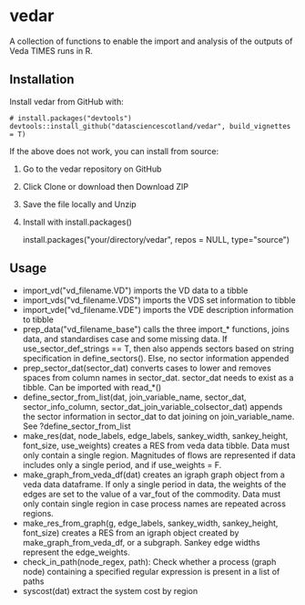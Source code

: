 # vedar
A collection of functions to enable the import and analysis of the outputs of Veda TIMES runs in R.


## Installation

Install vedar from GitHub with:

    # install.packages("devtools")
    devtools::install_github("datasciencescotland/vedar", build_vignettes = T)

If the above does not work, you can install from source:

1. Go to the vedar repository on GitHub
2. Click Clone or download then Download ZIP
3. Save the file locally  and Unzip
4. Install with install.packages()

    install.packages("your/directory/vedar", repos = NULL,
                 type="source")
                 
## Usage

- import_vd("vd_filename.VD") imports the VD data to a tibble
- import_vds("vd_filename.VDS") imports the VDS set information to tibble
- import_vde("vd_filename.VDE") imports the VDE  description information to tibble
- prep_data("vd_filename_base") calls the three import_* functions, joins data, and standardises case and some missing data. If use_sector_def_strings == T, then also appends sectors based on string specification in define_sectors(). Else, no sector information appended
- prep_sector_dat(sector_dat) converts cases to lower and removes spaces from column names in sector_dat. sector_dat needs to exist as a tibble. Can be imported with read_*()
- define_sector_from_list(dat, join_variable_name, sector_dat, sector_info_column, sector_dat_join_variable_colsector_dat) appends the sector information in sector_dat to dat joining on join_variable_name. See ?define_sector_from_list
- make_res(dat, node_labels, edge_labels, sankey_width,  sankey_height, font_size, use_weights)  creates a RES from veda data tibble. Data must only contain a single region. Magnitudes of flows are represented if data includes only a single period, and if use_weights = F.
- make_graph_from_veda_df(dat) creates an igraph graph object from a veda data dataframe. If only a single period in data, the weights of the edges are set to the value of a var_fout of the commodity. Data must only contain single region in case process names are repeated across regions.
- make_res_from_graph(g,  edge_labels, sankey_width,  sankey_height, font_size) creates a RES from an igraph object created by make_graph_from_veda_df, or a subgraph. Sankey edge widths represent the edge_weights.
- check_in_path(node_regex, path): Check whether a process (graph node) containing a specified regular expression is present in a list of paths
- syscost(dat) extract the system cost by region
